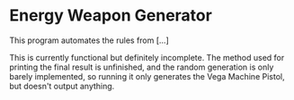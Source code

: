 # Energy Weapon Generator

This program automates the rules from [...]

This is currently functional but definitely incomplete. The method used for printing the final result is unfinished, and the random generation is only barely implemented, so running it only generates the Vega Machine Pistol, but doesn't output anything.
